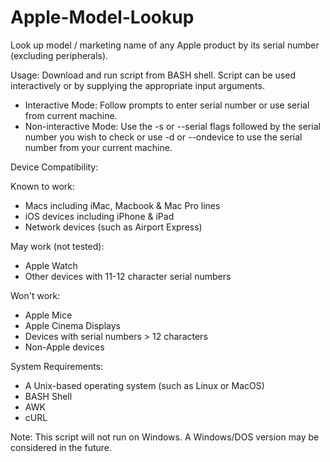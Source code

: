 # Apple-Model-Lookup
Look up model / marketing name of any Apple product by its serial number (excluding peripherals).

Usage:
Download and run script from BASH shell. Script can be used interactively or by supplying the
appropriate input arguments.

- Interactive Mode: 
	Follow prompts to enter serial number or use serial from current machine.
- Non-interactive Mode: 
	Use the -s or --serial flags followed by the serial number you wish to check or use
	-d or --ondevice to use the serial number from your current machine.

Device Compatibility:

Known to work:  
- Macs including iMac, Macbook & Mac Pro lines  
- iOS devices including iPhone & iPad  
- Network devices (such as Airport Express)  

May work (not tested):  
- Apple Watch  
- Other devices with 11-12 character serial numbers  

Won't work:  
- Apple Mice  
- Apple Cinema Displays  
- Devices with serial numbers > 12 characters  
- Non-Apple devices

System Requirements:

- A Unix-based operating system (such as Linux or MacOS)
- BASH Shell
- AWK
- cURL

Note: This script will not run on Windows. A Windows/DOS version may be considered in the future.
